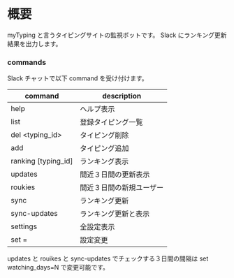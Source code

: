 概要
====

myTyping と言うタイピングサイトの監視ボットです。
Slack にランキング更新結果を出力します。



### commands

Slack チャットで以下 command を受け付けます。

|command            |description             |
|-------------------|------------------------|
|help               |ヘルプ表示              |
|list               |登録タイピング一覧      |
|del <typing_id>    |タイピング削除          |
|add <myTyping ID>  |タイピング追加          |
|ranking [typing_id]|ランキング表示          |
|updates            |間近３日間の更新表示    |
|roukies            |間近３日間の新規ユーザー|
|sync               |ランキング更新          |
|sync-updates       |ランキング更新と表示    |
|settings           |全設定表示              |
|set <name>=<value> |設定変更                |

updates と rouikes と sync-updates でチェックする３日間の間隔は
set watching_days=N で変更可能です。

